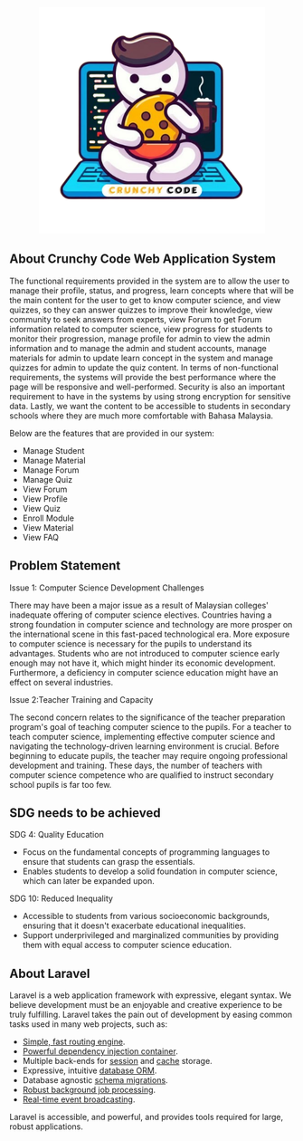 
<p align="center"><a href="https://laravel.com" target="_blank"><img src="public/vendors/images/crunchy-code-logo.png" width="400" alt="Laravel Logo"></a></p>

## About Crunchy Code Web Application System
The functional requirements provided in the system are to allow the user to manage their profile, status, and progress, learn concepts where that will be the main content for the user to get to know computer science, and view quizzes, so they can answer quizzes to improve their knowledge, view community to seek answers from experts, view Forum to get Forum information related to computer science, view progress for students to monitor their progression, manage profile for admin to view the admin information and to manage the admin and student accounts, manage materials for admin to update learn concept in the system and manage quizzes for admin to update the quiz content. In terms of non-functional requirements, the systems will provide the best performance where the page will be responsive and well-performed. Security is also an important requirement to have in the systems by using strong encryption for sensitive data. Lastly, we want the content to be accessible to students in secondary schools where they are much more comfortable with Bahasa Malaysia. 

Below are the features that are provided in our system:
- Manage Student
- Manage Material
- Manage Forum
- Manage Quiz
- View Forum
- View Profile
- View Quiz
- Enroll Module
- View Material
- View FAQ

## Problem Statement

Issue 1: Computer Science Development Challenges

There may have been a major issue as a result of Malaysian colleges' inadequate offering of computer science electives. Countries having a strong foundation in computer science and technology are more  prosper on the international scene in this fast-paced technological era. More exposure to computer science is necessary for the pupils to understand its advantages. Students who are not introduced to computer science early enough may not have it, which might hinder its economic development. Furthermore, a deficiency in computer science education might have an effect on several industries.

Issue 2:Teacher Training and Capacity

The second concern relates to the significance of the teacher preparation program's  goal of teaching computer science to the pupils. For a teacher to teach computer science, implementing effective computer science and navigating the technology-driven learning environment is crucial. Before beginning to educate pupils, the teacher may require ongoing professional development and training. These days, the number of teachers with computer science competence who are qualified to instruct secondary school pupils is far too few.

## SDG needs to be achieved

 SDG 4: Quality Education
- Focus on the fundamental concepts of programming languages to ensure that students can grasp the essentials.
- Enables students to develop a solid foundation in computer science, which can later be expanded upon.

SDG 10: Reduced Inequality
- Accessible to students from various socioeconomic backgrounds, ensuring that it doesn't exacerbate educational inequalities.
- Support underprivileged and marginalized communities by providing them with equal access to computer science education.
  
## About Laravel

Laravel is a web application framework with expressive, elegant syntax. We believe development must be an enjoyable and creative experience to be truly fulfilling. Laravel takes the pain out of development by easing common tasks used in many web projects, such as:

- [Simple, fast routing engine](https://laravel.com/docs/routing).
- [Powerful dependency injection container](https://laravel.com/docs/container).
- Multiple back-ends for [session](https://laravel.com/docs/session) and [cache](https://laravel.com/docs/cache) storage.
- Expressive, intuitive [database ORM](https://laravel.com/docs/eloquent).
- Database agnostic [schema migrations](https://laravel.com/docs/migrations).
- [Robust background job processing](https://laravel.com/docs/queues).
- [Real-time event broadcasting](https://laravel.com/docs/broadcasting).

Laravel is accessible, and powerful, and provides tools required for large, robust applications.

